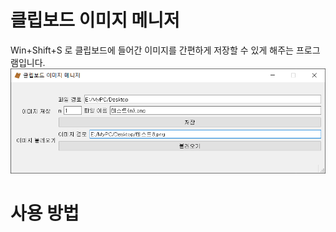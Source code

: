 # 클립보드 이미지 메니저
Win+Shift+S 로 클립보드에 들어간 이미지를 간편하게 저장할 수 있게 해주는 프로그램입니다.
<img src="./img/main.png">
# 사용 방법
